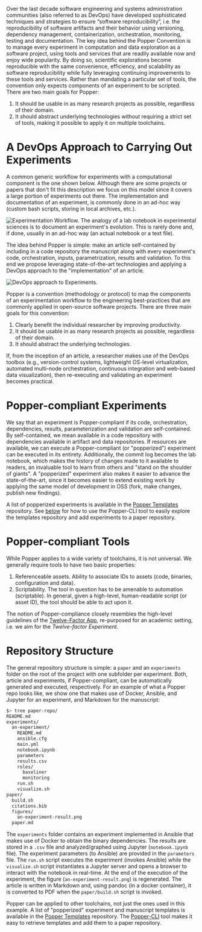 Over the last decade software engineering and systems administration 
communities (also referred to as DevOps) have developed sophisticated 
techniques and strategies to ensure “software reproducibility”, i.e. 
the reproducibility of software artifacts and their behavior using 
versioning, dependency management, containerization, orchestration, 
monitoring, testing and documentation. The key idea behind the Popper 
Convention is to manage every experiment in computation and data 
exploration as a software project, using tools and services that are 
readily available now and enjoy wide popularity. By doing so, 
scientific explorations become reproducible with the same convenience, 
efficiency, and scalability as software reproducibility while fully 
leveraging continuing improvements to these tools and services. Rather 
than mandating a particular set of tools, the convention only expects 
components of an experiment to be scripted. There are two main goals 
for Popper:

 1. It should be usable in as many research projects as possible, 
    regardless of their domain.
 2. It should abstract underlying technologies without requiring a 
    strict set of tools, making it possible to apply it on multiple 
    toolchains.

# A DevOps Approach to Carrying Out Experiments

A common generic workflow for experiments with a computational 
component is the one shown below. Although there are some projects or 
papers that don't fit this description we focus on this model since it 
covers a large portion of experiments out there. The implementation 
and documentation of an experiment, is commonly done in an ad-hoc way 
(custom bash scripts, storing in local archives, etc.).

![Experimentation Workflow. The analogy of a lab notebook in 
experimental sciences is to document an experiment's evolution. This 
is rarely done and, if done, usually in an ad-hoc way (an actual 
notebook or a text file).](figures/workflow.png)

The idea behind Popper is simple: make an article self-contained by 
including in a code repository the manuscript along with every 
experiment's code, orchestration, inputs, parametrization, results and 
validation. To this end we propose leveraging state-of-the-art 
technologies and applying a DevOps approach to the "implementation" of 
an article.

![DevOps approach to Experiments.](figures/workflow_devops.png)

Popper is a convention (methodology or protocol) to map the components 
of an experimentation workflow to the engineering best-practices that 
are commonly applied in open-source software projects. There are three 
main goals for this convention:

 1. Clearly benefit the individual researcher by improving 
    productivity.
 2. It should be usable in as many research projects as possible, 
    regardless of their domain.
 3. It should abstract the underlying technologies.

If, from the inception of an article, a researcher makes use of the 
DevOps toolbox (e.g., version-control systems, lightweight OS-level 
virtualization, automated multi-node orchestration, continuous 
integration and web-based data visualization), then re-executing and 
validating an experiment becomes practical.

# Popper-compliant Experiments

We say that an experiment is Popper-compliant if its code, 
orchestration, dependencies, results, parameterization and validation 
are self-contained. By self-contained, we mean available in a code 
repository with dependencies available in artifact and data 
repositories. If resources are available, we can execute a 
Popper-compliant (or "popperized") experiment can be executed in its 
entirety. Additionally, the commit log becomes the lab notebook, which 
makes the history of changes made to it available to readers, an 
invaluable tool to learn from others and "stand on the shoulder of 
giants". A "popperized" experiment also makes it easier to advance the 
state-of-the-art, since it becomes easier to extend existing work by 
applying the same model of development in OSS (fork, make changes, 
publish new findings).

A list of popperized experiments is available in the [Popper 
Templates](https://github.com/systemslab/popper/master/tree/templates) 
repository. See [below](#popper-templates-and-the-popper-cli-tool) for 
how to use the Popper-CLI tool to easily explore the templates 
repository and add experiments to a paper repository.

# Popper-compliant Tools

While Popper applies to a wide variety of toolchains, it is not 
universal. We generally require tools to have two basic properties:

 1. Referenceable assets. Ability to associate IDs to assets (code, 
    binaries, configuration and data).
 2. Scriptability. The tool in question has to be amenable to 
    automation (scriptable). In general, given a high-level, 
    human-readable script (or asset ID), the tool should be able to 
    act upon it.

The notion of Popper-compliance closely resembles the high-level 
guidelines of the [Twelve-Factor App](http://12factor.net/), 
re-purposed for an academic setting, i.e. we aim for the 
_Twelve-factor Experiment_.

# Repository Structure

The general repository structure is simple: a `paper` and an 
`experiments` folder on the root of the project with one subfolder per 
experiment. Both, article and experiments, if Popper-compliant, can be 
automatically generated and executed, respectively. For an example of 
what a Popper repo looks like, we show one that makes use of Docker, 
Ansible, and Jupyter for an experiment, and Markdown for the 
manuscript:

```bash
$> tree paper-repo/
README.md
experiments/
  an-experiment/
    README.md
    ansible.cfg
    main.yml
    notebook.ipynb
    parameters
    results.csv
    roles/
      baseliner
      monitoring
    run.sh
    visualize.sh
paper/
  build.sh
  citations.bib
  figures/
    an-experiment-result.png
  paper.md
```

The `experiments` folder contains an experiment implemented in Ansible 
that makes use of Docker to obtain the binary dependencies. The 
results are stored in a `.csv` file and analyzed/graphed using Jupyter 
(`notebook.ipynb` file). The experiment parameters (to Ansible) are 
provided in the `parameters` file. The `run.sh` script executes the 
experiment (invokes Ansible) while the `visualize.sh` script instantiates 
a Jupyter server and opens a browser to interact with the notebook in 
real-time. At the end of the execution of the experiment, the figure 
(`an-experiment-result.png`) is regenerated. The article is written in 
Markdown and, using pandoc (in a docker container), it is converted to 
PDF when the `paper/build.sh` script is invoked.

Popper can be applied to other toolchains, not just the ones used in 
this example. A list of "popperized" experiment and manuscript 
templates is available in the [Popper 
Templates](https://github.com/systemslab/popper) repository. The 
[Popper-CLI](https://github.com/systemslab/popper/tree/master/popper) 
tool makes it easy to retrieve templates and add them to a paper 
repository.
